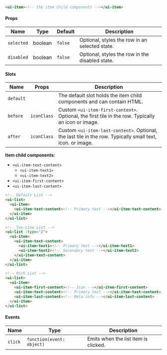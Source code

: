 ```html
<ui-item><!-- the item child components --></ui-item>
```

#### Props

| Name       | Type    | Default | Description                                     |
| ---------- | ------- | ------- | ----------------------------------------------- |
| `selected` | boolean | `false` | Optional, styles the row in an selected state.  |
| `disabled` | boolean | `false` | Optional, styles the row in the disabled state. |

#### Slots

| Name      | Props       | Description                                                                                                |
| --------- | ----------- | ---------------------------------------------------------------------------------------------------------- |
| `default` |             | The default slot holds the item child components and can contain HTML.                                     |
| `before`  | `iconClass` | Custom `<ui-item-first-content>`. Optional, the first tile in the row. Typically an icon or image.         |
| `after`   | `iconClass` | Custom `<ui-item-last-content>`. Optional, the last tile in the row. Typically small text, icon. or image. |

**Item child components:**

- `<ui-item-text-content>`
  - `<ui-item-text1>`
  - `<ui-item-text2>`
- `<ui-item-first-content>`
- `<ui-item-last-content>`

```html
<!-- Default List -->
<ui-list>
  <ui-item>
    <ui-item-text-content><!-- Primary text --></ui-item-text-content>
  </ui-item>
</ui-list>

<!-- Two-Line List -->
<ui-list :type="2">
  <ui-item>
    <ui-item-text-content>
      <ui-item-text1><!-- Primary text --></ui-item-text1>
      <ui-item-text2><!-- Secondary text --></ui-item-text2>
    </ui-item-text-content>
  </ui-item>
</ui-list>

<!-- Rich List -->
<ui-list>
  <ui-item>
    <ui-item-first-content><!-- Icon --></ui-item-first-content>
    <ui-item-text-content><!-- Primary text --></ui-item-text-content>
    <ui-item-last-content><!-- Meta info --></ui-item-last-content>
  </ui-item>
</ui-list>
```

#### Events

| Name    | Type                      | Description                          |
| ------- | ------------------------- | ------------------------------------ |
| `click` | `function(event: object)` | Emits when the list item is clicked. |
